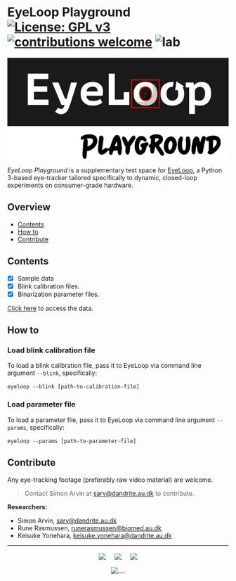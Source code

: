 # EyeLoop Playground [![License: GPL v3](https://img.shields.io/badge/License-GPLv3-blue.svg)](https://www.gnu.org/licenses/gpl-3.0) [![contributions welcome](https://img.shields.io/badge/contributions-welcome-brightgreen.svg?style=flat)](https://github.com/simonarvin/eyeloop_playground/issues) ![lab](https://img.shields.io/badge/yonehara-lab-blue) 

<p align="center">
<img src="https://github.com/simonarvin/eyeloop_playground/blob/master/misc/logo.svg?raw=true">
</p>

*EyeLoop Playground* is a supplementary test space for [EyeLoop](https://github.com/simonarvin/eyeloop), a Python 3-based eye-tracker tailored specifically to dynamic, closed-loop experiments on consumer-grade hardware.

## Overview ##
- [Contents](#contents)
- [How to](#how-to)
- [Contribute](#contribute)

## Contents ##
- [x] Sample data
- [x] Blink calibration files.
- [x] Binarization parameter files.

[Click here](https://github.com/simonarvin/eyeloop_playground/tree/master/examples) to access the data.

## How to ##

### Load blink calibration file ###
To load a blink calibration file, pass it to EyeLoop via command line argument ```--blink```, specifically:
```
eyeloop --blink [path-to-calibration-file]
```

### Load parameter file ###
To load a parameter file, pass it to EyeLoop via command line argument ```--params```, specifically:
```
eyeloop --params [path-to-parameter-file]
```

## Contribute ##
Any eye-tracking footage (preferably raw video material) are welcome.

> Contact Simon Arvin at sarv@dandrite.au.dk to contribute.

**Researchers:**

- Simon Arvin, sarv@dandrite.au.dk
- Rune Rasmussen, runerasmussen@biomed.au.dk
- Keisuke Yonehara, keisuke.yonehara@dandrite.au.dk

---
<p align="center">
    <img src="https://github.com/simonarvin/eyeloop/blob/master/misc/imgs/aarhusuniversity.svg?raw=true" align="center" height="40">&nbsp;&nbsp;&nbsp;&nbsp;
    <img src="https://github.com/simonarvin/eyeloop/blob/master/misc/imgs/dandrite.svg?raw=true" align="center" height="40">&nbsp;&nbsp;&nbsp;&nbsp;
    <img src="https://github.com/simonarvin/eyeloop/blob/master/misc/imgs/nordicembl.svg?raw=true" align="center" height="40">
</p>
<p align="center">
    <a href="http://www.yoneharalab.com">
    <img src="https://github.com/simonarvin/eyeloop/blob/master/misc/imgs/yoneharalab.svg?raw=true" align="center" height="18">&nbsp;&nbsp;&nbsp;&nbsp;
    </a>
    </p>
